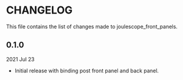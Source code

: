 
# CHANGELOG

This file contains the list of changes made to joulescope_front_panels.



## 0.1.0

2021 Jul 23

* Initial release with binding post front panel and back panel.
